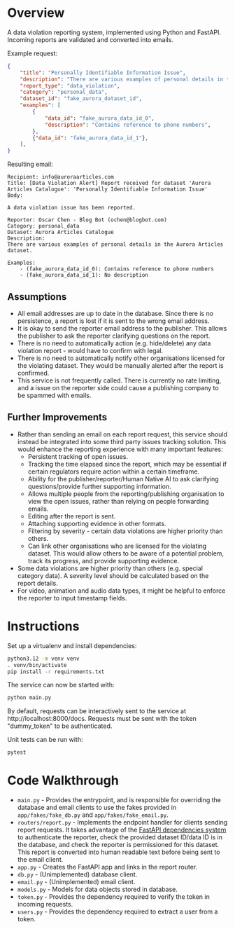 # Overview
A data violation reporting system, implemented using Python and FastAPI. Incoming reports are validated and converted into emails.

Example request:
```json
{
    "title": "Personally Identifiable Information Issue",
    "description": "There are various examples of personal details in the Aurora Articles dataset.",
    "report_type": "data_violation",
    "category": "personal_data",
    "dataset_id": "fake_aurora_dataset_id",
    "examples": [
        {
            "data_id": "fake_aurora_data_id_0",
            "description": "Contains reference to phone numbers",
        },
        {"data_id": "fake_aurora_data_id_1"},
    ],
}
```

Resulting email:
```
Recipient: info@auroraarticles.com
Title: [Data Violation Alert] Report received for dataset 'Aurora Articles Catalogue': 'Personally Identifiable Information Issue'
Body:

A data violation issue has been reported.

Reporter: Oscar Chen - Blog Bot (ochen@blogbot.com)
Category: personal_data
Dataset: Aurora Articles Catalogue
Description:
There are various examples of personal details in the Aurora Articles dataset.
    
Examples:
    - (fake_aurora_data_id_0): Contains reference to phone numbers
    - (fake_aurora_data_id_1): No description
```

## Assumptions
- All email addresses are up to date in the database. Since there is no persistence, a report is lost if it is sent to the wrong email address.
- It is okay to send the reporter email address to the publisher. This allows the publisher to ask the reporter clarifying questions on the report.
- There is no need to automatically action (e.g. hide/delete) any data violation report - would have to confirm with legal.
- There is no need to automatically notify other organisations licensed for the violating dataset. They would be manually alerted after the report is confirmed.
- This service is not frequently called. There is currently no rate limiting, and a issue on the reporter side could cause a publishing company to be spammed with emails.

## Further Improvements
- Rather than sending an email on each report request, this service should instead be integrated into some third party issues tracking solution. This would enhance the reporting experience with many important features:
    - Persistent tracking of open issues.
    - Tracking the time elapsed since the report, which may be essential if certain regulators require action within a certain timeframe.
    - Ability for the publisher/reporter/Human Native AI to ask clarifying questions/provide further supporting information.
    - Allows multiple people from the reporting/publishing organisation to view the open issues, rather than relying on people forwarding emails.
    - Editing after the report is sent.
    - Attaching supporting evidence in other formats.
    - Filtering by severity - certain data violations are higher priority than others.
    - Can link other organisations who are licensed for the violating dataset. This would allow others to be aware of a potential problem, track its progress, and provide supporting evidence.
- Some data violations are higher priority than others (e.g. special category data). A severity level should be calculated based on the report details.
- For video, animation and audio data types, it might be helpful to enforce the reporter to input timestamp fields.

# Instructions
Set up a virtualenv and install dependencies:
```bash
python3.12 -m venv venv
. venv/bin/activate
pip install -r requirements.txt
```

The service can now be started with:
```bash
python main.py
```
By default, requests can be interactively sent to the service at http://localhost:8000/docs. Requests must be sent with the token "dummy_token" to be authenticated.

Unit tests can be run with:
```bash
pytest
```

# Code Walkthrough
- `main.py` - Provides the entrypoint, and is responsible for overriding the database and email clients to use
the fakes provided in `app/fakes/fake_db.py` and `app/fakes/fake_email.py`.
- `routers/report.py` - Implements the endpoint handler for clients sending report requests. It takes advantage of the
[FastAPI dependencies system](https://fastapi.tiangolo.com/tutorial/dependencies/) to authenticate the reporter, check
the provided dataset ID/data ID is in the database, and check the reporter is permissioned for this dataset. This report
is converted into human readable text before being sent to the email client.
- `app.py` - Creates the FastAPI app and links in the report router.
- `db.py` - (Unimplemented) database client.
- `email.py` - (Unimplemented) email client.
- `models.py` - Models for data objects stored in database.
- `token.py` - Provides the dependency required to verify the token in incoming requests.
- `users.py` - Provides the dependency required to extract a user from a token. 
